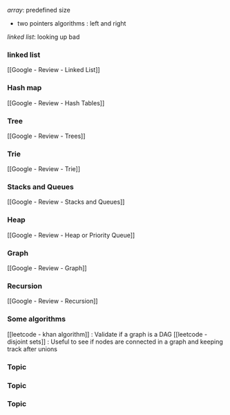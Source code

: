 *array*: predefined size
- two pointers algorithms : left and right

*linked list*: looking up bad


### linked list
[[Google - Review - Linked List]]

### Hash map
[[Google - Review - Hash Tables]]

### Tree
[[Google - Review - Trees]]

### Trie
[[Google - Review - Trie]]

### Stacks and Queues
[[Google - Review - Stacks and Queues]]

### Heap
[[Google - Review - Heap or Priority Queue]]

### Graph
[[Google - Review - Graph]]

### Recursion
[[Google - Review - Recursion]]

### Some algorithms
[[leetcode - khan algorithm]] : Validate if a graph is a DAG
[[leetcode - disjoint sets]] : Useful to see if nodes are connected in a graph and keeping track after unions


### Topic


### Topic


### Topic

